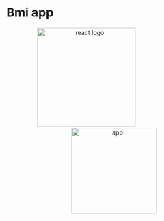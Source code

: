 # Bmi app 

<div align="center">
    <img src="https://user-images.githubusercontent.com/114832629/230302399-5d8f34e7-bfc5-4597-8fff-6293044f47bd.png" alt="react logo" width=230> 
    &emsp;&emsp;&emsp;&emsp;&emsp;&emsp;&emsp;&emsp;&emsp;
    <img src="https://cdn-icons-png.flaticon.com/512/10008/10008845.png" alt="app" width="200px" height="auto" > 
</div>